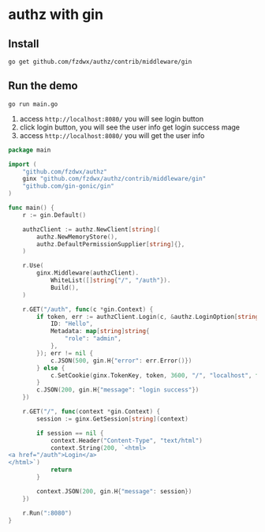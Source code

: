 # authz with gin

## Install

```shell
go get github.com/fzdwx/authz/contrib/middleware/gin
```

## Run the demo

```shell
go run main.go
```

1. access `http://localhost:8080/` you will see login button
2. click login button, you will see the user info get login success mage
3. access `http://localhost:8080/` you will get the user info


```go
package main

import (
	"github.com/fzdwx/authz"
	ginx "github.com/fzdwx/authz/contrib/middleware/gin"
	"github.com/gin-gonic/gin"
)

func main() {
	r := gin.Default()

	authzClient := authz.NewClient[string](
		authz.NewMemoryStore(),
		authz.DefaultPermissionSupplier[string]{},
	)

	r.Use(
		ginx.Middleware(authzClient).
			WhiteList([]string{"/", "/auth"}).
			Build(),
	)

	r.GET("/auth", func(c *gin.Context) {
		if token, err := authzClient.Login(c, &authz.LoginOption[string]{
			ID: "Hello",
			Metadata: map[string]string{
				"role": "admin",
			},
		}); err != nil {
			c.JSON(500, gin.H{"error": err.Error()})
		} else {
			c.SetCookie(ginx.TokenKey, token, 3600, "/", "localhost", false, true)
		}
		c.JSON(200, gin.H{"message": "login success"})
	})

	r.GET("/", func(context *gin.Context) {
		session := ginx.GetSession[string](context)

		if session == nil {
			context.Header("Content-Type", "text/html")
			context.String(200, `<html>
<a href="/auth">Login</a>
</html>`)
			return
		}

		context.JSON(200, gin.H{"message": session})
	})

	r.Run(":8080")
}
```

